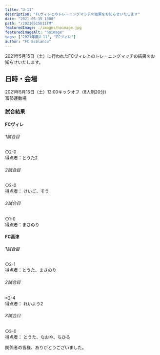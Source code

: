 ```yaml
---
title: "U-11"
description: "FCヴィレとのトレーニングマッチの結果をお知らせいたします"
date: "2021-05-15 1300"
path: "/20210515U11TM"
featuredImage: ./images/noimage.jpg
featuredImageAlt: "noimage"
tags: ["2021年度U-11", "FCヴィレ"]
author: "FC Esblanco"
---
```


2021年5月15日（土）に行われたFCヴィレとのトレーニングマッチの結果をお知らせいたします。

## 日時・会場

2021年5月15日（土）13:00キックオフ（8人制20分）  
富勢運動場  

### 試合結果

#### FCヴィレ

######  1試合目  
○2-0  
得点者：とうた2

###### 2試合目  
○2-0  
得点者： けいご、そう

######  3試合目  
○1-0  
得点者：まさのり

#### FC高津

######  1試合目  
○2-1    
得点者：とうた、まさのり

###### 2試合目  
×2-4    
得点者： れいよう2

###### 3試合目  
○3-0    
得点者： とうた、なおや、ちひろ


関係者の皆様、ありがとうございました。
